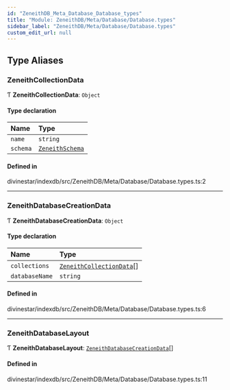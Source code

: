 ```yaml
---
id: "ZeneithDB_Meta_Database_Database_types"
title: "Module: ZeneithDB/Meta/Database/Database.types"
sidebar_label: "ZeneithDB/Meta/Database/Database.types"
custom_edit_url: null
---
```


## Type Aliases

### ZeneithCollectionData

Ƭ **ZeneithCollectionData**: `Object`

#### Type declaration

| Name | Type |
| :------ | :------ |
| `name` | `string` |
| `schema` | [`ZeneithSchema`](ZeneithDB_Meta_Database_Schema_types.md#zeneithschema) |

#### Defined in

divinestar/indexdb/src/ZeneithDB/Meta/Database/Database.types.ts:2

___

### ZeneithDatabaseCreationData

Ƭ **ZeneithDatabaseCreationData**: `Object`

#### Type declaration

| Name | Type |
| :------ | :------ |
| `collections` | [`ZeneithCollectionData`](ZeneithDB_Meta_Database_Database_types.md#zeneithcollectiondata)[] |
| `databaseName` | `string` |

#### Defined in

divinestar/indexdb/src/ZeneithDB/Meta/Database/Database.types.ts:6

___

### ZeneithDatabaseLayout

Ƭ **ZeneithDatabaseLayout**: [`ZeneithDatabaseCreationData`](ZeneithDB_Meta_Database_Database_types.md#zeneithdatabasecreationdata)[]

#### Defined in

divinestar/indexdb/src/ZeneithDB/Meta/Database/Database.types.ts:11
